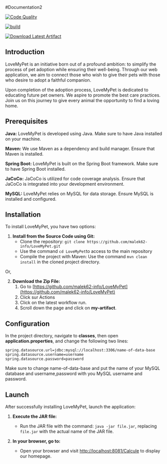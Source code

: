  #Documentation2

[![Code Quality](https://img.shields.io/badge/Code%20Quality-A-brightgreen)](https://app.codacy.com/gh/sadikou-faiz/lmv/dashboard?branch=Developpement)

[![build](https://github.com/sadikou-faiz/lmv/actions/workflows/maven.yml/badge.svg?branch=Developpement)](https://github.com/sadikou-faiz/lmv/actions/workflows/maven.yml)

[![Download Latest Artifact](https://img.shields.io/badge/Download-Latest%20Artifact-blue.svg)](https://github.com/sadikou-faiz/lmv/actions/workflows/maven.yml/artifacts)


## Introduction

LoveMyPet is an initiative born out of a profound ambition: to simplify the process of pet adoption while ensuring their well-being. Through our web application, we aim to connect those who wish to give their pets with those who desire to adopt a faithful companion.

Upon completion of the adoption process, LoveMyPet is dedicated to educating future pet owners. We aspire to promote the best care practices. Join us on this journey to give every animal the opportunity to find a loving home.

## Prerequisites 

**Java:** LoveMyPet is developed using Java. Make sure to have Java installed on your machine.

**Maven:** We use Maven as a dependency and build manager. Ensure that Maven is installed.

**Spring Boot:** LoveMyPet is built on the Spring Boot framework. Make sure to have Spring Boot installed.

**JaCoCo:** JaCoCo is utilized for code coverage analysis. Ensure that JaCoCo is integrated into your development environment.

**MySQL:** LoveMyPet relies on MySQL for data storage. Ensure MySQL is installed and configured.

## Installation 

To install LoveMyPet, you have two options:

1. **Install from the Source Code using Git:**
   - Clone the repository: `git clone https://github.com/malek62-info/LoveMyPet.git`
   - Use the command `cd LoveMyPet`to access to the main repository
   - Compile the project with Maven: Use the command `mvn clean install` in the cloned project directory.

Or,

2. **Download the Zip File:**
   1. Go to [https://github.com/malek62-info/LoveMyPet](https://github.com/malek62-info/LoveMyPet)
   2. Click sur Actions
   3. Click on the latest workflow run.
   4. Scroll down the page and click on **my-artifact**.

## Configuration

In the project directory, navigate to **classes**, then open **application.properties**, and change the following two lines:

```
spring.datasource.url=jdbc:mysql://localhost:3306/name-of-data-base
spring.datasource.username=username
spring.datasource.password=password
```
Make sure to change name-of-data-base and put the name of your MySQL database and username,password with you MySQL username and password.

## Launch 

After successfully installing LoveMyPet, launch the application:

1. **Execute the JAR file:**
   - Run the JAR file with the command: `java -jar file.jar`, replacing `file.jar` with the actual name of the JAR file.

2. **In your browser, go to:**
   - Open your browser and visit [http://localhost:8081/Calcule](http://localhost:8081/Calcule) to display our homepage.
